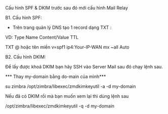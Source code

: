 Cấu hình SPF & DKIM trước sau đó mới cấu hình Mail Relay

B1. Cấu hình SPF:

+ Trên trang quản lý DNS tạo 1 record dạng TXT : 

VD:
Type	Name	                Content/Value                           TTL

TXT	@ hoặc tên miền	        v=spf1 ip4:Your-IP-WAN mx ~all	        Auto

B2. Cấu hình DKIM:

Để lấy được khoá DKIM bạn hãy SSH vào Server Mail sau đó chạy lệnh sau.

*** Thay my-domain bằng do-main của mình***

su zimbra
/opt/zimbra/libexec/zmdkimkeyutil -a -d my-domain

Nếu đã có DKIM rồi mà bạn muốn xem lại thì dùng lệnh sau

/opt/zimbra/libexec/zmdkimkeyutil -q -d my-domain

